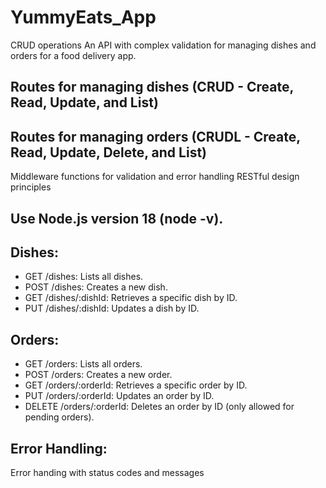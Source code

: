 # YummyEats_App
CRUD operations 
An API with complex validation for managing dishes and orders for a food delivery app.

## Routes for managing dishes (CRUD - Create, Read, Update, and List)
## Routes for managing orders (CRUDL - Create, Read, Update, Delete, and List)

Middleware functions for validation and error handling
RESTful design principles

## Use Node.js version 18 (node -v).

## Dishes:
- GET /dishes: Lists all dishes.
- POST /dishes: Creates a new dish.
- GET /dishes/:dishId: Retrieves a specific dish by ID.
- PUT /dishes/:dishId: Updates a dish by ID.

## Orders:
- GET /orders: Lists all orders.
- POST /orders: Creates a new order.
- GET /orders/:orderId: Retrieves a specific order by ID.
- PUT /orders/:orderId: Updates an order by ID.
- DELETE /orders/:orderId: Deletes an order by ID (only allowed for pending orders).

## Error Handling:
Error handing with status codes and messages 
